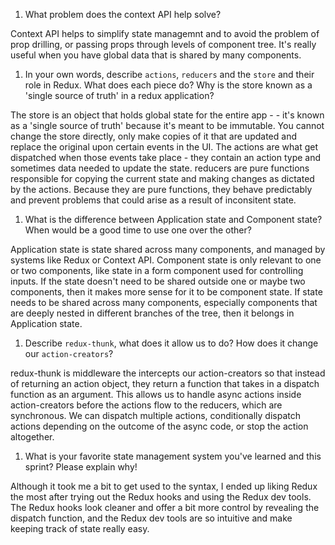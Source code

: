 1. What problem does the context API help solve?

Context API helps to simplify state managemnt and to avoid the problem of prop drilling, or passing props through levels of component tree. It's really useful when you have global data that is shared by many components.

1. In your own words, describe `actions`, `reducers` and the `store` and their role in Redux. What does each piece do? Why is the store known as a 'single source of truth' in a redux application?

The store is an object that holds global state for the entire app - - it's known as a 'single source of truth' because it's meant to be immutable. You cannot change the store directly, only make copies of it that are updated and replace the original upon certain events in the UI. The actions are what get dispatched when those events take place - they contain an action type and sometimes data needed to update the state. reducers are pure functions responsible for copying the current state and making changes as dictated by the actions. Because they are pure functions, they behave predictably and prevent problems that could arise as a result of inconsitent state.

1. What is the difference between Application state and Component state? When would be a good time to use one over the other?

Application state is state shared across many components, and managed by systems like Redux or Context API. Component state is only relevant to one or two components, like state in a form component used for controlling inputs. If the state doesn't need to be shared outside one or maybe two components, then it makes more sense for it to be component state. If state needs to be shared across many components, especially components that are deeply nested in different branches of the tree, then it belongs in Application state.

1. Describe `redux-thunk`, what does it allow us to do? How does it change our `action-creators`?

redux-thunk is middleware the intercepts our action-creators so that instead of returning an action object, they return a function that takes in a dispatch function as an argument. This allows us to handle async actions inside action-creators before the actions flow to the reducers, which are synchronous. We can dispatch multiple actions, conditionally dispatch actions depending on the outcome of the async code, or stop the action altogether.

1. What is your favorite state management system you've learned and this sprint? Please explain why!

Although it took me a bit to get used to the syntax, I ended up liking Redux the most after trying out the Redux hooks and using the Redux dev tools. The Redux hooks look cleaner and offer a bit more control by revealing the dispatch function, and the Redux dev tools are so intuitive and make keeping track of state really easy.
